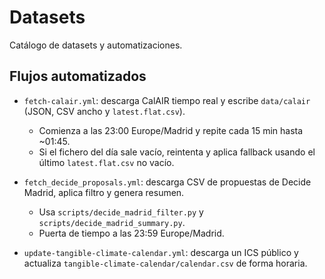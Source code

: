 # Datasets
Catálogo de datasets y automatizaciones.

## Flujos automatizados

- `fetch-calair.yml`: descarga CalAIR tiempo real y escribe `data/calair` (JSON, CSV ancho y `latest.flat.csv`).
  - Comienza a las 23:00 Europe/Madrid y repite cada 15 min hasta ~01:45.
  - Si el fichero del día sale vacío, reintenta y aplica fallback usando el último `latest.flat.csv` no vacío.

- `fetch_decide_proposals.yml`: descarga CSV de propuestas de Decide Madrid, aplica filtro y genera resumen.
  - Usa `scripts/decide_madrid_filter.py` y `scripts/decide_madrid_summary.py`.
  - Puerta de tiempo a las 23:59 Europe/Madrid.

- `update-tangible-climate-calendar.yml`: descarga un ICS público y actualiza `tangible-climate-calendar/calendar.csv` de forma horaria.
